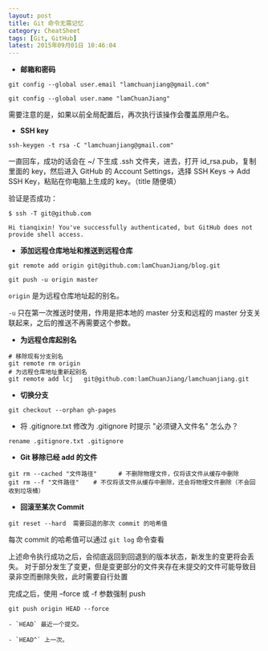 ```yaml
---
layout: post
title: Git 命令无需记忆
category: CheatSheet
tags: [Git, GitHub]
latest: 2015年09月01日 10:46:04
---
```



- **邮箱和密码**

```
git config --global user.email "lamchuanjiang@gmail.com"

git config --global user.name "lamChuanJiang"   
```

需要注意的是，如果以前全局配置后，再次执行该操作会覆盖原用户名。

- __SSH key__


```
ssh-keygen -t rsa -C "lamchuanjiang@gmail.com"
```

一直回车，成功的话会在 ~/ 下生成 .ssh 文件夹，进去，打开 id_rsa.pub，复制里面的 key，然后进入 GitHub 的 Account Settings，选择 SSH Keys -> Add SSH Key，粘贴在你电脑上生成的 key。（title 随便填）

验证是否成功：

```
$ ssh -T git@github.com

Hi tianqixin! You've successfully authenticated, but GitHub does not provide shell access.
```

- **添加远程仓库地址和推送到远程仓库**

```
git remote add origin git@github.com:lamChuanJiang/blog.git

git push -u origin master
```

`origin` 是为远程仓库地址起的别名。

`-u` 只在第一次推送时使用，作用是把本地的 master 分支和远程的 master 分支关联起来，之后的推送不再需要这个参数。

- **为远程仓库起别名**

```
# 移除现有分支别名
git remote rm origin
# 为远程仓库地址重新起别名
git remote add lcj	 git@github.com:lamChuanJiang/lamchuanjiang.git
```

- **切换分支**

```
git checkout --orphan gh-pages
```

- 将 .gitignore.txt 修改为 .gitignore 时提示 "必须键入文件名" 怎么办？

```
rename .gitignore.txt .gitignore
```

- **Git 移除已经 add 的文件**

```
git rm --cached "文件路径"      # 不删除物理文件，仅将该文件从缓存中删除
git rm --f "文件路径"    # 不仅将该文件从缓存中删除，还会将物理文件删除（不会回收到垃圾桶）
```

- **回滚至某次 Commit**

```
git reset --hard  需要回退的那次 commit 的哈希值
```

每次 commit 的哈希值可以通过 `git log` 命令查看

上述命令执行成功之后，会彻底返回到回退到的版本状态，新发生的变更将会丢失。
对于部分发生了变更，但是变更部分的文件夹存在未提交的文件可能导致目录非空而删除失败，此时需要自行处置

完成之后，使用 –force 或 -f 参数强制 push

```
git push origin HEAD --force
```

	- `HEAD` 最近一个提交。

	- `HEAD^` 上一次。
